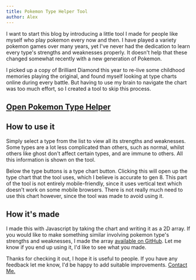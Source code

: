 ```yaml
---
title: Pokemon Type Helper Tool
author: Alex
---
```


I want to start this blog by introducing a little tool I made for people like myself who play pokemon every now and then. I have played a variety pokemon games over many years, yet I've never had the dedication to learn every type's strengths and weaknesses properly. It doesn't help that these changed somewhat recently with a new generation of Pokemon.

I picked up a copy of Brilliant Diamond this year to re-live some childhood memories playing the original, and found myself looking at type charts online during every battle. But having to use my brain to navigate the chart was too much effort, so I created a tool to skip this process.

## <a href="https://alexbartlett.com/pages/pokemonTypes">Open Pokemon Type Helper</a>

## How to use it

Simply select a type from the list to view all its strengths and weaknesses. Some types are a lot less complicated than others, such as normal, whilst others like ghost don't affect certain types, and are immune to others. All this information is shown on the tool.

Below the type buttons is a type chart button. Clicking this will open up the type chart that the tool uses, which I believe is accurate to gen 8. This part of the tool is not entirely mobile-friendly, since it uses vertical text which doesn't work on some mobile browsers. There is not really much need to use this chart however, since the tool was made to avoid using it.

## How it's made

I made this with Javascript by taking the chart and writing it as a 2D array. If you would like to make something similar involving pokemon type's strengths and weaknesses, I made the array <a href="https://github.com/Alex-Bartlett/Pokemon-Type-Chart" target="_blank">available on GitHub</a>. Let me know if you end up using it, I'd like to see what you made.

Thanks for checking it out, I hope it is useful to people. If you have any feedback let me know, I'd be happy to add suitable improvements. <a href="mailto:dev@alexbartlett.com?subject=Pokemon Type Helper Suggestion">Contact Me.</a>